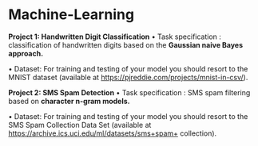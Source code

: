 # Machine-Learning

**Project 1: Handwritten Digit Classification**
• Task specification :  classification of handwritten digits based on the **Gaussian naive Bayes approach.**

• Dataset: For training and testing of your model you should resort to the MNIST dataset
(available at https://pjreddie.com/projects/mnist-in-csv/).


**Project 2: SMS Spam Detection**
• Task specification : SMS spam filtering based on **character n-gram models.**

• Dataset: For training and testing of your model you should resort to the SMS Spam Collection Data Set (available at https://archive.ics.uci.edu/ml/datasets/sms+spam+
collection).
